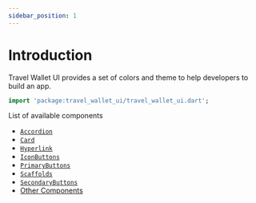 ```yaml
---
sidebar_position: 1
---
```


# Introduction

Travel Wallet UI provides a set of colors and theme to help developers to build an app.

```dart
import 'package:travel_wallet_ui/travel_wallet_ui.dart';
```

List of available components

- [`Accordion`](./accordion)
- [`Card`](./card)
- [`Hyperlink`](./hyperlink)
- [`IconButtons`](./icon-buttons)
- [`PrimaryButtons`](./primary-buttons)
- [`Scaffolds`](./scaffolds)
- [`SecondaryButtons`](./secondary-buttons)
- [Other Components](./other-components.md)

